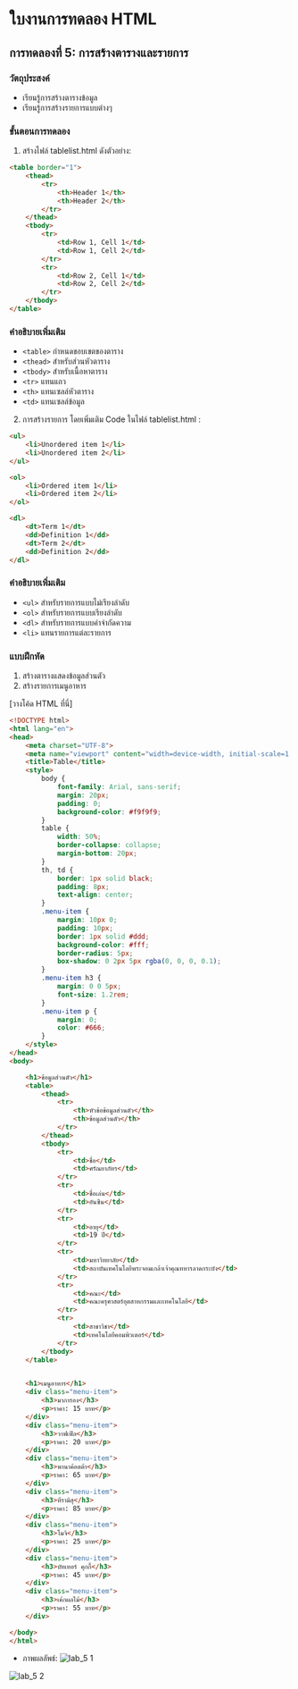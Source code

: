 # ใบงานการทดลอง HTML

## การทดลองที่ 5: การสร้างตารางและรายการ
### วัตถุประสงค์
- เรียนรู้การสร้างตารางข้อมูล
- เรียนรู้การสร้างรายการแบบต่างๆ

### ขั้นตอนการทดลอง
1. สร้างไฟล์ tablelist.html ดังตัวอย่าง:
```html
<table border="1">
    <thead>
        <tr>
            <th>Header 1</th>
            <th>Header 2</th>
        </tr>
    </thead>
    <tbody>
        <tr>
            <td>Row 1, Cell 1</td>
            <td>Row 1, Cell 2</td>
        </tr>
        <tr>
            <td>Row 2, Cell 1</td>
            <td>Row 2, Cell 2</td>
        </tr>
    </tbody>
</table>
```

### คำอธิบายเพิ่มเติม
- `<table>` กำหนดขอบเขตของตาราง
- `<thead>` สำหรับส่วนหัวตาราง
- `<tbody>` สำหรับเนื้อหาตาราง
- `<tr>` แทนแถว
- `<th>` แทนเซลล์หัวตาราง
- `<td>` แทนเซลล์ข้อมูล

2. การสร้างรายการ โดยเพิ่มเติม Code ในไฟล์ tablelist.html :
```html
<ul>
    <li>Unordered item 1</li>
    <li>Unordered item 2</li>
</ul>

<ol>
    <li>Ordered item 1</li>
    <li>Ordered item 2</li>
</ol>

<dl>
    <dt>Term 1</dt>
    <dd>Definition 1</dd>
    <dt>Term 2</dt>
    <dd>Definition 2</dd>
</dl>
```

### คำอธิบายเพิ่มเติม
- `<ul>` สำหรับรายการแบบไม่เรียงลำดับ
- `<ol>` สำหรับรายการแบบเรียงลำดับ
- `<dl>` สำหรับรายการแบบคำจำกัดความ
- `<li>` แทนรายการแต่ละรายการ

### แบบฝึกหัด
1. สร้างตารางแสดงข้อมูลส่วนตัว
2. สร้างรายการเมนูอาหาร

[วางโค้ด HTML ที่นี่]
```html
<!DOCTYPE html>
<html lang="en">
<head>
    <meta charset="UTF-8">
    <meta name="viewport" content="width=device-width, initial-scale=1.0">
    <title>Table</title>
    <style>
        body {
            font-family: Arial, sans-serif;
            margin: 20px;
            padding: 0;
            background-color: #f9f9f9;
        }
        table {
            width: 50%;
            border-collapse: collapse;
            margin-bottom: 20px;
        }
        th, td {
            border: 1px solid black;
            padding: 8px;
            text-align: center;
        }
        .menu-item {
            margin: 10px 0;
            padding: 10px;
            border: 1px solid #ddd;
            background-color: #fff;
            border-radius: 5px;
            box-shadow: 0 2px 5px rgba(0, 0, 0, 0.1);
        }
        .menu-item h3 {
            margin: 0 0 5px;
            font-size: 1.2rem;
        }
        .menu-item p {
            margin: 0;
            color: #666;
        }
    </style>
</head>
<body>

    <h1>ข้อมูลส่วนตัว</h1>
    <table>
        <thead>
            <tr>
                <th>หัวข้อข้อมูลส่วนตัว</th>
                <th>ข้อมูลส่วนตัว</th>
            </tr>
        </thead>
        <tbody>
            <tr>
                <td>ชื่อ</td>
                <td>ศรัณยาภัทร</td>
            </tr>
            <tr>
                <td>ชื่อเล่น</td>
                <td>อันซีน</td>
            </tr>
            <tr>
                <td>อายุ</td>
                <td>19 ปี</td>
            </tr>
            <tr>
                <td>มหาวิทยาลัย</td>
                <td>สถาบันเทคโนโลยีพระจอมเกล้าเจ้าคุณทหารลาดกระบัง</td>
            </tr>
            <tr>
                <td>คณะ</td>
                <td>คณะครุศาสตร์อุตสาหกรรมและเทคโนโลยี</td>
            </tr>
            <tr>
                <td>สาขาวิชา</td>
                <td>เทคโนโลยีคอมพิวเตอร์</td>
            </tr>
        </tbody>
    </table>


    <h1>เมนูอาหาร</h1>
    <div class="menu-item">
        <h3>มาการอง</h3>
        <p>ราคา: 15 บาท</p>
    </div>
    <div class="menu-item">
        <h3>วาฟเฟิล</h3>
        <p>ราคา: 20 บาท</p>
    </div>
    <div class="menu-item">
        <h3>พานาค้อตต้า</h3>
        <p>ราคา: 65 บาท</p>
    </div>
    <div class="menu-item">
        <h3>ทีรามิสุ</h3>
        <p>ราคา: 85 บาท</p>
    </div>
    <div class="menu-item">
        <h3>โมจิ</h3>
        <p>ราคา: 25 บาท</p>
    </div>
    <div class="menu-item">
        <h3>บัทเทอร์ คุกกี้</h3>
        <p>ราคา: 45 บาท</p>
    </div>
    <div class="menu-item">
        <h3>เค้กผลไม้</h3>
        <p>ราคา: 55 บาท</p>
    </div>

</body>
</html>
```
- ภาพผลลัพธ์:
![lab_5 1](https://github.com/user-attachments/assets/8c50f937-37a2-487e-aa84-ec19cadbe160)

![lab_5 2](https://github.com/user-attachments/assets/f897a01b-548f-4c40-8bb1-651079bf3b8a)



